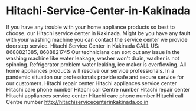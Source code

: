 # Hitachi-Service-Center-in-Kakinada
 If you have any trouble with your home appliance products so best to choose. our Hitachi service center in Kakinada. Might be you have any fault with your washing machine you can contact the service center we provide doorstep service. Hitachi Service Center in Kakinada CALL US: 8688821385, 8688821745  Our technicians can sort out any issue in the washing machine like water leakage, washer won't drain, washer is not spinning. Refrigerator problem water leaking, ice maker is overflowing. All home appliances products will resolve our service professionals. In a pandemic situation our professionals provide safe and secure service for our customers. Hitachi repair center Hitachi appliances service center   Hitachi care phone number Hitachi call Centre number Hitachi repair center Hitachi appliances service center   Hitachi care phone number Hitachi call Centre number   http://hitachiservicecenterinkakinada.co.in
